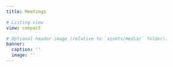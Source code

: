 ```yaml
---
title: Meetings 

# Listing view
view: compact

# Optional header image (relative to `assets/media/` folder).
banner:
  caption: ''
  image: ''
---
```

